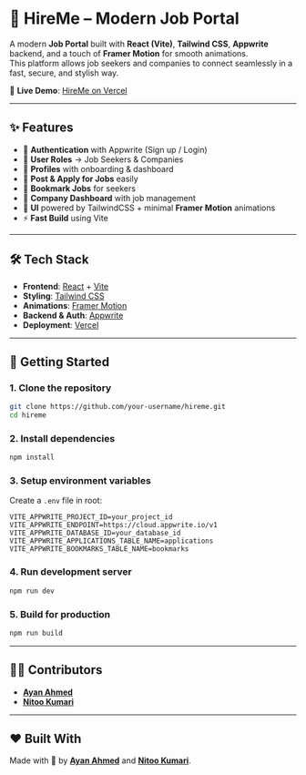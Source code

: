 # 🚀 HireMe – Modern Job Portal  

A modern **Job Portal** built with **React (Vite)**, **Tailwind CSS**, **Appwrite** backend, and a touch of **Framer Motion** for smooth animations.  
This platform allows job seekers and companies to connect seamlessly in a fast, secure, and stylish way.  

🔗 **Live Demo**: [HireMe on Vercel](https://hire-me-mauve-one.vercel.app)  

---

## ✨ Features  

- 🔑 **Authentication** with Appwrite (Sign up / Login)  
- 👤 **User Roles** → Job Seekers & Companies  
- 📄 **Profiles** with onboarding & dashboard  
- 💼 **Post & Apply for Jobs** easily  
- 🔖 **Bookmark Jobs** for seekers  
- 🏢 **Company Dashboard** with job management  
- 🎨 **UI** powered by TailwindCSS + minimal **Framer Motion** animations  
- ⚡ **Fast Build** using Vite  

---

## 🛠️ Tech Stack  

- **Frontend**: [React](https://react.dev/) + [Vite](https://vitejs.dev/)  
- **Styling**: [Tailwind CSS](https://tailwindcss.com/)  
- **Animations**: [Framer Motion](https://motion.dev/)  
- **Backend & Auth**: [Appwrite](https://appwrite.io/)  
- **Deployment**: [Vercel](https://vercel.com/)  

---

## 🚀 Getting Started  

### 1. Clone the repository  
```bash
git clone https://github.com/your-username/hireme.git
cd hireme
````

### 2. Install dependencies

```bash
npm install
```

### 3. Setup environment variables

Create a `.env` file in root:

```env
VITE_APPWRITE_PROJECT_ID=your_project_id
VITE_APPWRITE_ENDPOINT=https://cloud.appwrite.io/v1
VITE_APPWRITE_DATABASE_ID=your_database_id
VITE_APPWRITE_APPLICATIONS_TABLE_NAME=applications
VITE_APPWRITE_BOOKMARKS_TABLE_NAME=bookmarks
```

### 4. Run development server

```bash
npm run dev
```

### 5. Build for production

```bash
npm run build
```

---

## 👨‍💻 Contributors

* [**Ayan Ahmed**](https://github.com/AYAN-IMRAN) 
* [**Nitoo Kumari**](https://github.com/nitoo124)

---


## ❤️ Built With

Made with 💙 by [**Ayan Ahmed**](https://github.com/AYAN-IMRAN) and [**Nitoo Kumari**](https://github.com/nitoo124).

